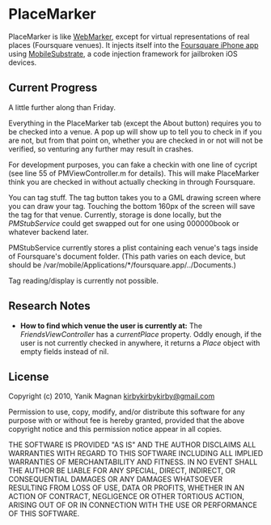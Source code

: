 # PlaceMarker
PlaceMarker is like [WebMarker][1], except for virtual representations of real places (Foursquare venues). It injects itself into the [Foursquare iPhone app][2] using [MobileSubstrate][3], a code injection framework for jailbroken iOS devices.

## Current Progress
A little further along than Friday.

Everything in the PlaceMarker tab (except the About button) requires you to be checked into a venue. A pop up will show up to tell you to check in if you are not, but from that point on, whether you are checked in or not will not be verified, so venturing any further may result in crashes.

For development purposes, you can fake a checkin with one line of cycript (see line 55 of PMViewController.m for details). This will make PlaceMarker think you are checked in without actually checking in through Foursquare.

You can tag stuff. The tag button takes you to a GML drawing screen where you can draw your tag. Touching the bottom 160px of the screen will save the tag for that venue. Currently, storage is done locally, but the *PMStubService* could get swapped out for one using 000000book or whatever backend later.

PMStubService currently stores a plist containing each venue's tags inside of Foursquare's document folder. (This path varies on each device, but should be /var/mobile/Applications/*/foursquare.app/../Documents.)

Tag reading/display is currently not possible.

## Research Notes
* **How to find which venue the user is currently at:** The *FriendsViewController* has a *currentPlace* property. Oddly enough, if the user is not currently checked in anywhere, it returns a *Place* object with empty fields instead of nil.

## License
Copyright (c) 2010, Yanik Magnan <kirbykirbykirby@gmail.com>

Permission to use, copy, modify, and/or distribute this software for any
purpose with or without fee is hereby granted, provided that the above
copyright notice and this permission notice appear in all copies.

THE SOFTWARE IS PROVIDED "AS IS" AND THE AUTHOR DISCLAIMS ALL WARRANTIES
WITH REGARD TO THIS SOFTWARE INCLUDING ALL IMPLIED WARRANTIES OF
MERCHANTABILITY AND FITNESS. IN NO EVENT SHALL THE AUTHOR BE LIABLE FOR
ANY SPECIAL, DIRECT, INDIRECT, OR CONSEQUENTIAL DAMAGES OR ANY DAMAGES
WHATSOEVER RESULTING FROM LOSS OF USE, DATA OR PROFITS, WHETHER IN AN
ACTION OF CONTRACT, NEGLIGENCE OR OTHER TORTIOUS ACTION, ARISING OUT OF
OR IN CONNECTION WITH THE USE OR PERFORMANCE OF THIS SOFTWARE.


[1]: http://github.com/tbx/webmarker
[2]: http://appshopper.com/social-networking/foursquare
[3]: http://svn.saurik.com/repos/menes/trunk/mobilesubstrate/
